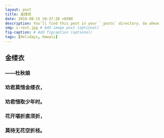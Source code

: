 ```yaml
---
layout: post
title: 金缕衣
date: 2018-08-15 20:37:20 +0300
description: You’ll find this post in your `_posts` directory. Go ahead and edit it and re-build the site to see your changes. # Add post description (optional)
img: i-rest.jpg # Add image post (optional)
fig-caption: # Add figcaption (optional)
tags: [Holidays, Hawaii]
---
```


## 金缕衣

### ——杜秋娘
### 劝君莫惜金缕衣，
### 劝君惜取少年时。
### 花开堪折直须折，
### 莫待无花空折枝。

